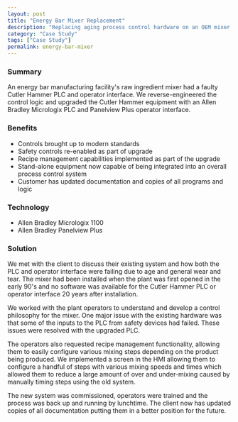 ```yaml
---
layout: post
title: "Energy Bar Mixer Replacement"
description: "Replacing aging process control hardware on an OEM mixer unit for an energy bar manufacturing facility."
category: "Case Study"
tags: ["Case Study"]
permalink: energy-bar-mixer
---
```


<h3>Summary</h3>
An energy bar manufacturing facility's raw ingredient mixer had a faulty Cutler Hammer PLC and operator interface. We reverse-engineered the control logic and upgraded the Cutler Hammer equipment with an Allen Bradley Micrologix PLC and Panelview Plus operator interface.

<h3>Benefits</h3>
<ul>
	<li>Controls brought up to modern standards</li>
	<li>Safety controls re-enabled as part of upgrade</li>
	<li>Recipe management capabilities implemented as part of the upgrade</li>
	<li>Stand-alone equipment now capable of being integrated into an overall process control system</li>
	<li>Customer has updated documentation and copies of all programs and logic</li>
</ul>

<h3>Technology</h3>
<ul>
	<li>Allen Bradley Micrologix 1100</li>
	<li>Allen Bradley Panelview Plus</li>
</ul>

<h3>Solution</h3>
We met with the client to discuss their existing system and how both the PLC and operator interface were failing due to age and general wear and tear. The mixer had been installed when the plant was first opened in the early 90's and no software was available for the Cutler Hammer PLC or operator interface 20 years after installation.

We worked with the plant operators to understand and develop a control philosophy for the mixer. One major issue with the existing hardware was that some of the inputs to the PLC from safety devices had failed. These issues were resolved with the upgraded PLC. 

The operators also requested recipe management functionality, allowing them to easily configure various mixing steps depending on the product being produced. We implemented a screen in the HMI allowing them to configure a handful of steps with various mixing speeds and times which allowed them to reduce a large amount of over and under-mixing caused by manually timing steps using the old system.

The new system was commissioned, operators were trained and the process was back up and running by lunchtime. The client now has updated copies of all documentation putting them in a better position for the future.